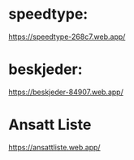 # speedtype:
https://speedtype-268c7.web.app/
# beskjeder:
https://beskjeder-84907.web.app/
# Ansatt Liste
https://ansattliste.web.app/